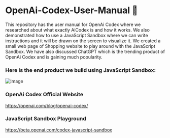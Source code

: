 # OpenAi-Codex-User-Manual 📝

This repository has the user manual for OpenAi Codex where we researched about what exactly AiCodex is and how it works. We also demonstrated how to use a JavaScript Sandbox where we can write instructions and it will be drawn on the screen to visualize it. We created a small web page of Shopping website to play around with the JavaScript Sandbox. We have also discussed ChatGPT which is the trending product of OpenAi Codex and is gaining much popularity.

### Here is the end product we build using JavaScript Sandbox:
![image](https://user-images.githubusercontent.com/74453775/212482862-0689ad42-46be-4b2a-9881-d8d5c2a0bf51.png)

### OpenAi Codex Official Website
https://openai.com/blog/openai-codex/

### JavaScript Sandbox Playground
https://beta.openai.com/codex-javascript-sandbox
